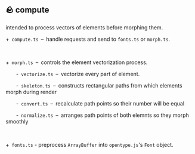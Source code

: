 ## 🪨 compute

intended to process vectors of elements before morphing them.

+ `compute.ts` – handle requests and send to `fonts.ts` or `morph.ts`.

<br>

+ `morph.ts` – controls the element vectorization process.

  - `vectorize.ts` – vectorize every part of element.
 
  - `skeleton.ts` – constructs rectangular paths from which elements morph during render

  - `convert.ts` – recalculate path points so their number will be equal
 
  - `normalize.ts` – arranges path points of both elemnts so they morph smoothly

<br>

+ `fonts.ts` - preprocess `ArrayBuffer` into `opentype.js`'s `Font` object.
